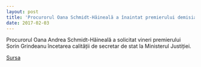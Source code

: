 ```yaml
---
layout: post
title: 'Procurorul Oana Schmidt-Hăineală a înaintat premierului demisia de la Ministerul Justiției'
date: 2017-02-03
---
```


Procurorul Oana Andrea Schmidt-Hăineală a solicitat vineri premierului Sorin Grindeanu încetarea calității de secretar de stat la Ministerul Justiției.


[Sursa](http://www.agerpres.ro/justitie/2017/02/03/alerta-procurorul-oana-schmidt-haineala-a-inaintat-premierului-demisia-de-la-mj-10-13-02)
